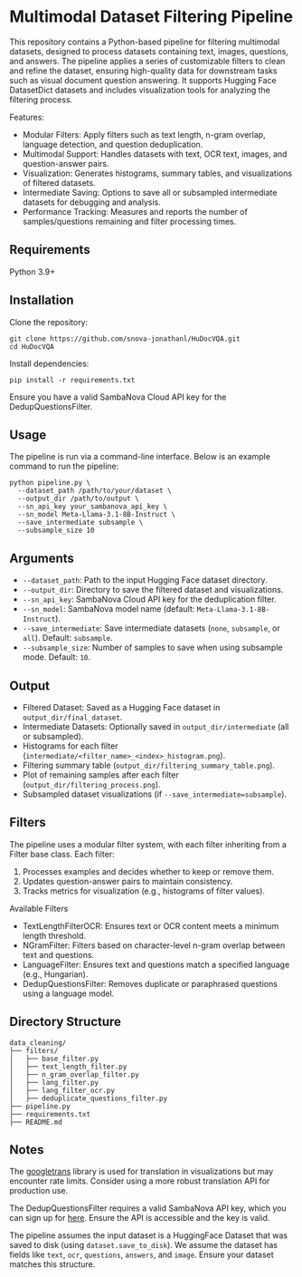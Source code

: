 # Multimodal Dataset Filtering Pipeline
This repository contains a Python-based pipeline for filtering multimodal datasets, designed to process datasets containing text, images, questions, and answers. The pipeline applies a series of customizable filters to clean and refine the dataset, ensuring high-quality data for downstream tasks such as visual document question answering. It supports Hugging Face DatasetDict datasets and includes visualization tools for analyzing the filtering process.

Features:

- Modular Filters: Apply filters such as text length, n-gram overlap, language detection, and question deduplication.
- Multimodal Support: Handles datasets with text, OCR text, images, and question-answer pairs.
- Visualization: Generates histograms, summary tables, and visualizations of filtered datasets.
- Intermediate Saving: Options to save all or subsampled intermediate datasets for debugging and analysis.
- Performance Tracking: Measures and reports the number of samples/questions remaining and filter processing times.

## Requirements

Python 3.9+

## Installation

Clone the repository:
```
git clone https://github.com/snova-jonathanl/HuDocVQA.git
cd HuDocVQA
```

Install dependencies:
```
pip install -r requirements.txt
```

Ensure you have a valid SambaNova Cloud API key for the DedupQuestionsFilter.

## Usage
The pipeline is run via a command-line interface. Below is an example command to run the pipeline:
```
python pipeline.py \
  --dataset_path /path/to/your/dataset \
  --output_dir /path/to/output \
  --sn_api_key your_sambanova_api_key \
  --sn_model Meta-Llama-3.1-8B-Instruct \
  --save_intermediate subsample \
  --subsample_size 10
```

## Arguments
- `--dataset_path`: Path to the input Hugging Face dataset directory.
- `--output_dir`: Directory to save the filtered dataset and visualizations.
- `--sn_api_key`: SambaNova Cloud API key for the deduplication filter.
- `--sn_model`: SambaNova model name (default: `Meta-Llama-3.1-8B-Instruct`).
- `--save_intermediate`: Save intermediate datasets (`none`, `subsample`, or `all`). Default: `subsample`.
- `--subsample_size`: Number of samples to save when using subsample mode. Default: `10`.

## Output

- Filtered Dataset: Saved as a Hugging Face dataset in `output_dir/final_dataset`.
- Intermediate Datasets: Optionally saved in `output_dir/intermediate` (all or subsampled).
- Histograms for each filter (`intermediate/<filter_name>_<index>_histogram.png`).
- Filtering summary table (`output_dir/filtering_summary_table.png`).
- Plot of remaining samples after each filter (`output_dir/filtering_process.png`).
- Subsampled dataset visualizations (if `--save_intermediate=subsample`).

## Filters
The pipeline uses a modular filter system, with each filter inheriting from a Filter base class. Each filter:

1. Processes examples and decides whether to keep or remove them.
2. Updates question-answer pairs to maintain consistency.
3. Tracks metrics for visualization (e.g., histograms of filter values).

Available Filters

- TextLengthFilterOCR: Ensures text or OCR content meets a minimum length threshold.
- NGramFilter: Filters based on character-level n-gram overlap between text and questions.
- LanguageFilter: Ensures text and questions match a specified language (e.g., Hungarian).
- DedupQuestionsFilter: Removes duplicate or paraphrased questions using a language model.

## Directory Structure
```
data_cleaning/
├── filters/
│   ├── base_filter.py
│   ├── text_length_filter.py
│   ├── n_gram_overlap_filter.py
│   ├── lang_filter.py
│   ├── lang_filter_ocr.py
│   ├── deduplicate_questions_filter.py
├── pipeline.py
├── requirements.txt
├── README.md
```

## Notes

The [googletrans](https://pypi.org/project/googletrans/) library is used for translation in visualizations but may encounter rate limits. Consider using a more robust translation API for production use.

The DedupQuestionsFilter requires a valid SambaNova API key, which you can sign up for [here](https://cloud.sambanova.ai/dashboard). Ensure the API is accessible and the key is valid.

The pipeline assumes the input dataset is a HuggingFace Dataset that was saved to disk (using `dataset.save_to_disk`). We assume the dataset has fields like `text`, `ocr`, `questions`, `answers`, and `image`. Ensure your dataset matches this structure.
